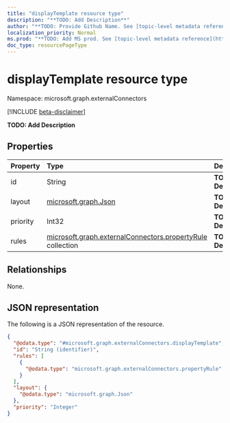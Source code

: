 ```yaml
---
title: "displayTemplate resource type"
description: "**TODO: Add Description**"
author: "**TODO: Provide Github Name. See [topic-level metadata reference](https://msgo.azurewebsites.net/add/document/guidelines/metadata.html#topic-level-metadata)**"
localization_priority: Normal
ms.prod: "**TODO: Add MS prod. See [topic-level metadata reference](https://msgo.azurewebsites.net/add/document/guidelines/metadata.html#topic-level-metadata)**"
doc_type: resourcePageType
---
```


# displayTemplate resource type

Namespace: microsoft.graph.externalConnectors

[!INCLUDE [beta-disclaimer](../../includes/beta-disclaimer.md)]

**TODO: Add Description**

## Properties
|Property|Type|Description|
|:---|:---|:---|
|id|String|**TODO: Add Description**|
|layout|[microsoft.graph.Json](../resources/externalconnectors-json.md)|**TODO: Add Description**|
|priority|Int32|**TODO: Add Description**|
|rules|[microsoft.graph.externalConnectors.propertyRule](../resources/externalconnectors-propertyrule.md) collection|**TODO: Add Description**|

## Relationships
None.

## JSON representation
The following is a JSON representation of the resource.
<!-- {
  "blockType": "resource",
  "@odata.type": "microsoft.graph.externalConnectors.displayTemplate"
}
-->
``` json
{
  "@odata.type": "#microsoft.graph.externalConnectors.displayTemplate",
  "id": "String (identifier)",
  "rules": [
    {
      "@odata.type": "microsoft.graph.externalConnectors.propertyRule"
    }
  ],
  "layout": {
    "@odata.type": "microsoft.graph.Json"
  },
  "priority": "Integer"
}
```

